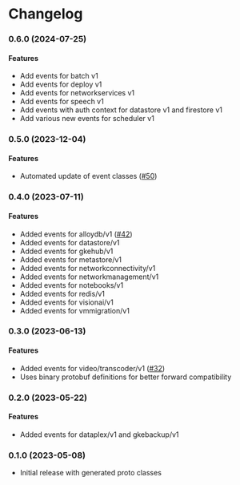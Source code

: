 # Changelog

### 0.6.0 (2024-07-25)

#### Features

* Add events for batch v1 
* Add events for deploy v1 
* Add events for networkservices v1 
* Add events for speech v1 
* Add events with auth context for datastore v1 and firestore v1 
* Add various new events for scheduler v1 

### 0.5.0 (2023-12-04)

#### Features

* Automated update of event classes ([#50](https://github.com/googleapis/google-cloudevents-ruby/issues/50)) 

### 0.4.0 (2023-07-11)

#### Features

* Added events for alloydb/v1 ([#42](https://github.com/googleapis/google-cloudevents-ruby/issues/42))
* Added events for datastore/v1
* Added events for gkehub/v1
* Added events for metastore/v1
* Added events for networkconnectivity/v1
* Added events for networkmanagement/v1
* Added events for notebooks/v1
* Added events for redis/v1
* Added events for visionai/v1
* Added events for vmmigration/v1

### 0.3.0 (2023-06-13)

#### Features

* Added events for video/transcoder/v1 ([#32](https://github.com/googleapis/google-cloudevents-ruby/issues/32)) 
* Uses binary protobuf definitions for better forward compatibility 

### 0.2.0 (2023-05-22)

#### Features

* Added events for dataplex/v1 and gkebackup/v1 

### 0.1.0 (2023-05-08)

* Initial release with generated proto classes
